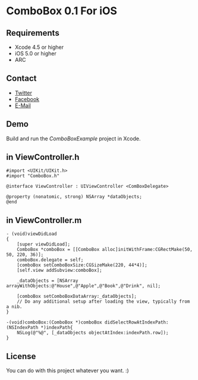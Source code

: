 ComboBox 0.1 For iOS 
==============

Requirements
--------------
- Xcode 4.5 or higher
- iOS 5.0 or higher
- ARC

Contact
--------------
- [Twitter](https://twitter.com/rocxteady2)
- [Facebook](https://www.facebook.com/rocxteady)
- [E-Mail](mailto:ulas.sancak@hotmail.com.tr)

Demo
--------------

Build and run the *ComboBoxExample* project in Xcode.

in ViewController.h
--------------

    #import <UIKit/UIKit.h>
    #import "ComboBox.h"

    @interface ViewController : UIViewController <ComBoxDelegate>

    @property (nonatomic, strong) NSArray *dataObjects;
    @end
    
in ViewController.m
--------------
    
    - (void)viewDidLoad
    {
        [super viewDidLoad];
        ComboBox *comboBox = [[ComboBox alloc]initWithFrame:CGRectMake(50, 50, 220, 36)];
        comboBox.delegate = self;
        [comboBox setComboBoxSize:CGSizeMake(220, 44*4)];
        [self.view addSubview:comboBox];
    
        _dataObjects = [NSArray arrayWithObjects:@"House",@"Apple",@"Book",@"Drink", nil];
    
        [comboBox setComboBoxDataArray:_dataObjects];
    	// Do any additional setup after loading the view, typically from a nib.
    }

    -(void)comboBox:(ComboBox *)comboBox didSelectRowAtIndexPath:(NSIndexPath *)indexPath{
        NSLog(@"%@", [_dataObjects objectAtIndex:indexPath.row]);
    }

License
--------------
You can do with this project whatever you want. :)